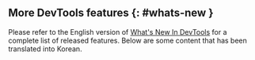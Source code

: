 ## More DevTools features {: #whats-new }
Please refer to the English version of [What's New In DevTools](/tags/new-in-devtools/) for a complete list of released features. Below are some content that has been translated into Korean.

